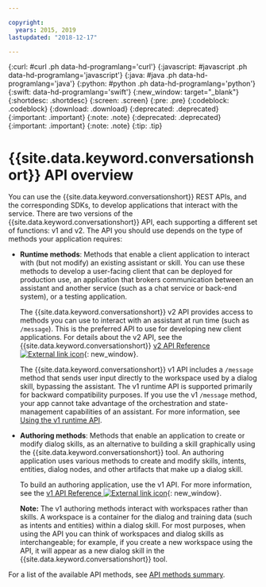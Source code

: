 ```yaml
---

copyright:
  years: 2015, 2019
lastupdated: "2018-12-17"

---
```


{:curl: #curl .ph data-hd-programlang='curl'}
{:javascript: #javascript .ph data-hd-programlang='javascript'}
{:java: #java .ph data-hd-programlang='java'}
{:python: #python .ph data-hd-programlang='python'}
{:swift: data-hd-programlang='swift'}
{:new_window: target="_blank"}
{:shortdesc: .shortdesc}
{:screen: .screen}
{:pre: .pre}
{:codeblock: .codeblock}
{:download: .download}
{:deprecated: .deprecated}
{:important: .important}
{:note: .note}
{:deprecated: .deprecated}
{:important: .important}
{:note: .note}
{:tip: .tip}

# {{site.data.keyword.conversationshort}} API overview

You can use the {{site.data.keyword.conversationshort}} REST APIs, and the corresponding SDKs, to develop applications that interact with the service. There are two versions of the {{site.data.keyword.conversationshort}} API, each supporting a different set of functions: v1 and v2. The API you should use depends on the type of methods your application requires:

- **Runtime methods**: Methods that enable a client application to interact with (but not modify) an existing assistant or skill. You can use these methods to develop a user-facing client that can be deployed for production use, an application that brokers communication between an assistant and another service (such as a chat service or back-end system), or a testing application.

  The {{site.data.keyword.conversationshort}} v2 API provides access to methods you can use to interact with an assistant at run time (such as `/message`). This is the preferred API to use for developing new client applications. For details about the v2 API, see the {{site.data.keyword.conversationshort}} [v2 API Reference ![External link icon](../../icons/launch-glyph.svg "External link icon")](https://{DomainName}/apidocs/assistant-v2){: new_window}.

  The {{site.data.keyword.conversationshort}} v1 API includes a `/message` method that sends user input directly to the workspace used by a dialog skill, bypassing the assistant. The v1 runtime API is supported primarily for backward compatibility purposes. If you use the v1 `/message` method, your app cannot take advantage of the orchestration and state-management capabilities of an assistant. For more information, see [Using the v1 runtime API](api-client.html#v1-api).

- **Authoring methods**: Methods that enable an application to create or modify dialog skills, as an alternative to building a skill graphically using the {{site.data.keyword.conversationshort}} tool. An authoring application uses various methods to create and modify skills, intents, entities, dialog nodes, and other artifacts that make up a dialog skill.

  To build an authoring application, use the v1 API. For more information, see the [v1 API Reference ![External link icon](../../icons/launch-glyph.svg "External link icon")](https://{DomainName}/apidocs/assistant){: new_window}.

  **Note:** The v1 authoring methods interact with workspaces rather than skills. A workspace is a container for the dialog and training data (such as intents and entities) within a dialog skill. For most purposes, when using the API you can think of workspaces and dialog skills as interchangeable; for example, if you create a new workspace using the API, it will appear as a new dialog skill in the {{site.data.keyword.conversationshort}} tool.

For a list of the available API methods, see [API methods summary](api-methods.html).